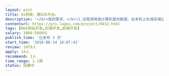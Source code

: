```yaml
---                
layout: post       
title: bs构架，建b2b平台。           
description: '</br>我的需求，</br>1.远程调用我计算机里的数据，在本机上形成存储过程。</br>2.通过网页的形式，调用该存储过程。</br>3.存储过程的相关参数通过网页输入。</br>4.形成结果集后，用户可以增加栏后，返馈回数据库。</br>5.网页，通过用户设置权限。</br>'     
contenturl: https://pro.lagou.com/project/8432.html      
tags: [Web网站开发,后端开发,前端开发]            
salary: 3000-5000元          
publish_time: '已发布 3 天'         
start_time: '2018-06-14 16:07:42'           
review: 1479人                   
apply: 14人                   
recommend: 1人                   
time_range: 1-2周              
status: 招募中                  
---                 
```

